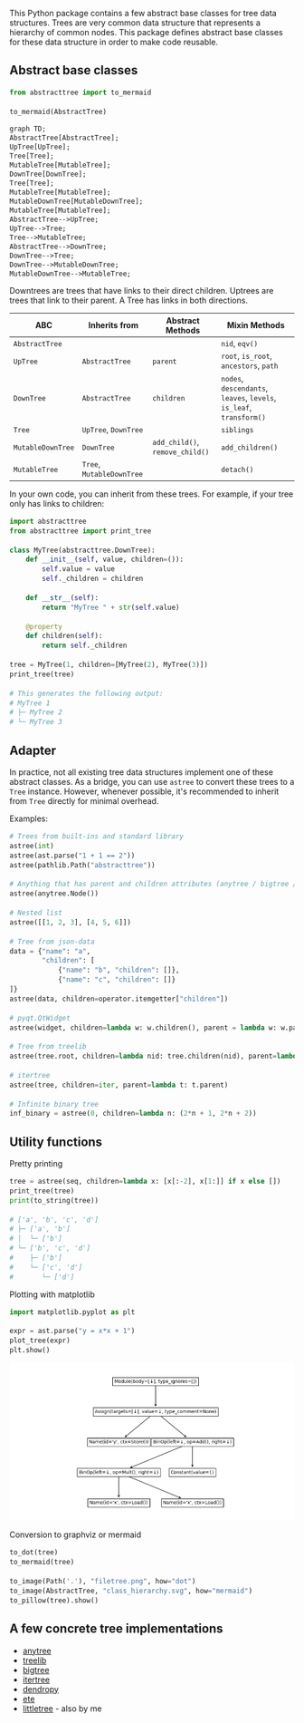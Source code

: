 This Python package contains a few abstract base classes for tree data structures.
Trees are very common data structure that represents a hierarchy of common nodes.
This package defines abstract base classes for these data structure in order to make code reusable.

## Abstract base classes ##

```python
from abstracttree import to_mermaid

to_mermaid(AbstractTree)
```

```mermaid
graph TD;
AbstractTree[AbstractTree];
UpTree[UpTree];
Tree[Tree];
MutableTree[MutableTree];
DownTree[DownTree];
Tree[Tree];
MutableTree[MutableTree];
MutableDownTree[MutableDownTree];
MutableTree[MutableTree];
AbstractTree-->UpTree;
UpTree-->Tree;
Tree-->MutableTree;
AbstractTree-->DownTree;
DownTree-->Tree;
DownTree-->MutableDownTree;
MutableDownTree-->MutableTree;
```

Downtrees are trees that have links to their direct children.
Uptrees are trees that link to their parent.
A Tree has links in both directions.

| ABC               | Inherits from             | Abstract Methods                | Mixin Methods                                                        |
|-------------------|---------------------------|---------------------------------|----------------------------------------------------------------------|
| `AbstractTree`    |                           |                                 | `nid`, `eqv()`                                                                      |
| `UpTree`          | `AbstractTree`            | `parent`                        | `root`, `is_root`, `ancestors`, `path`                               |
| `DownTree`        | `AbstractTree`            | `children`                      | `nodes`, `descendants`, `leaves`, `levels`, `is_leaf`, `transform()` |
| `Tree`            | `UpTree`, `DownTree`      |                                 | `siblings`                                                           |
| `MutableDownTree` | `DownTree`                | `add_child()`, `remove_child()` | `add_children()`                                                     |
| `MutableTree`     | `Tree`, `MutableDownTree` |                                 | `detach()`                                                           |

In your own code, you can inherit from these trees.
For example, if your tree only has links to children:

```python
import abstracttree
from abstracttree import print_tree

class MyTree(abstracttree.DownTree):
    def __init__(self, value, children=()):
        self.value = value
        self._children = children
    
    def __str__(self):
        return "MyTree " + str(self.value)

    @property
    def children(self):
        return self._children

tree = MyTree(1, children=[MyTree(2), MyTree(3)])
print_tree(tree)

# This generates the following output:
# MyTree 1
# ├─ MyTree 2
# └─ MyTree 3
```

## Adapter ##

In practice, not all existing tree data structures implement one of these abstract classes.
As a bridge, you can use `astree` to convert these trees to a `Tree` instance.
However, whenever possible, it's recommended to inherit from `Tree` directly for minimal overhead.

Examples:

```python
# Trees from built-ins and standard library
astree(int)
astree(ast.parse("1 + 1 == 2"))
astree(pathlib.Path("abstracttree"))

# Anything that has parent and children attributes (anytree / bigtree / littletree)
astree(anytree.Node())

# Nested list
astree([[1, 2, 3], [4, 5, 6]])

# Tree from json-data
data = {"name": "a",
        "children": [
            {"name": "b", "children": []},
            {"name": "c", "children": []}
]}
astree(data, children=operator.itemgetter["children"])

# pyqt.QtWidget
astree(widget, children=lambda w: w.children(), parent = lambda w: w.parent())

# Tree from treelib
astree(tree.root, children=lambda nid: tree.children(nid), parent=lambda nid: tree.parent(nid))

# itertree
astree(tree, children=iter, parent=lambda t: t.parent)

# Infinite binary tree
inf_binary = astree(0, children=lambda n: (2*n + 1, 2*n + 2))
```

## Utility functions

Pretty printing
```python
tree = astree(seq, children=lambda x: [x[:-2], x[1:]] if x else [])
print_tree(tree)
print(to_string(tree))

# ['a', 'b', 'c', 'd']
# ├─ ['a', 'b']
# │  └─ ['b']
# └─ ['b', 'c', 'd']
#    ├─ ['b']
#    └─ ['c', 'd']
#       └─ ['d']
```

Plotting with matplotlib
```python
import matplotlib.pyplot as plt

expr = ast.parse("y = x*x + 1")
plot_tree(expr)
plt.show()
```
![images/tree_calc_plot.png](images/tree_calc_plot.png)

Conversion to graphviz or mermaid
```python
to_dot(tree)
to_mermaid(tree)

to_image(Path('.'), "filetree.png", how="dot")
to_image(AbstractTree, "class_hierarchy.svg", how="mermaid")
to_pillow(tree).show()
```

## A few concrete tree implementations

- [anytree](https://github.com/c0fec0de/anytree)
- [treelib](https://github.com/caesar0301/treelib)
- [bigtree](https://github.com/kayjan/bigtree)
- [itertree](https://github.com/BR1py/itertree)
- [dendropy](https://github.com/jeetsukumaran/DendroPy)
- [ete](https://github.com/etetoolkit/ete)
- [littletree](https://github.com/lverweijen/littletree) - also by me
